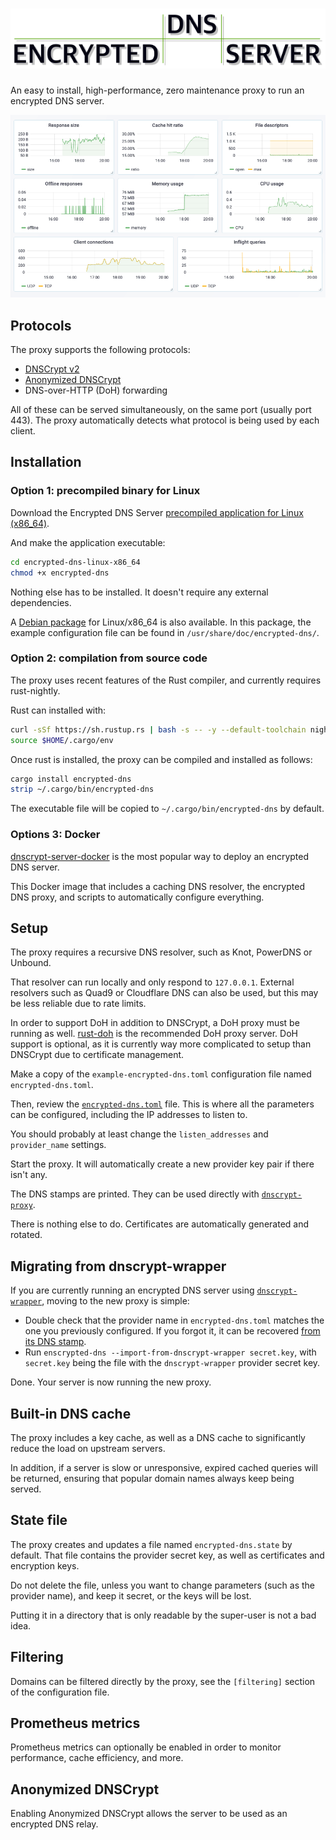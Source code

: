 # ![Encrypted DNS Server](logo.png)

An easy to install, high-performance, zero maintenance proxy to run an encrypted DNS server.

![Dashboard](dashboard.png)

## Protocols

The proxy supports the following protocols:

- [DNSCrypt v2](https://github.com/DNSCrypt/dnscrypt-protocol/blob/master/DNSCRYPT-V2-PROTOCOL.txt)
- [Anonymized DNSCrypt](https://github.com/DNSCrypt/dnscrypt-protocol/blob/master/ANONYMIZED-DNSCRYPT.txt)
- DNS-over-HTTP (DoH) forwarding

All of these can be served simultaneously, on the same port (usually port 443). The proxy automatically detects what protocol is being used by each client.

## Installation

### Option 1: precompiled binary for Linux

Download the Encrypted DNS Server
[precompiled application for Linux (x86_64)](https://github.com/jedisct1/encrypted-dns-server/suites/272969134/artifacts/148910).

And make the application executable:

```sh
cd encrypted-dns-linux-x86_64
chmod +x encrypted-dns
```

Nothing else has to be installed. It doesn't require any external dependencies.

A [Debian package](https://github.com/jedisct1/encrypted-dns-server/suites/272969134/artifacts/148911)
for Linux/x86_64 is also available.
In this package, the example configuration file can be found in `/usr/share/doc/encrypted-dns/`.

### Option 2: compilation from source code

The proxy uses recent features of the Rust compiler, and currently requires rust-nightly.

Rust can installed with:

```sh
curl -sSf https://sh.rustup.rs | bash -s -- -y --default-toolchain nightly
source $HOME/.cargo/env
```

Once rust is installed, the proxy can be compiled and installed as follows:

```sh
cargo install encrypted-dns
strip ~/.cargo/bin/encrypted-dns
```

The executable file will be copied to `~/.cargo/bin/encrypted-dns` by default.

### Options 3: Docker

[dnscrypt-server-docker](https://github.com/dnscrypt/dnscrypt-server-docker) is the most popular way to deploy an encrypted DNS server.

This Docker image that includes a caching DNS resolver, the encrypted DNS proxy, and scripts to automatically configure everything.

## Setup

The proxy requires a recursive DNS resolver, such as Knot, PowerDNS or Unbound.

That resolver can run locally and only respond to `127.0.0.1`. External resolvers such as Quad9 or Cloudflare DNS can also be used, but this may be less reliable due to rate limits.

In order to support DoH in addition to DNSCrypt, a DoH proxy must be running as well. [rust-doh](https://github.com/jedisct1/rust-doh) is the recommended DoH proxy server. DoH support is optional, as it is currently way more complicated to setup than DNSCrypt due to certificate management.

Make a copy of the `example-encrypted-dns.toml` configuration file named `encrypted-dns.toml`.

Then, review the [`encrypted-dns.toml`](https://raw.githubusercontent.com/jedisct1/encrypted-dns-server/master/example-encrypted-dns.toml) file. This is where all the parameters can be configured, including the IP addresses to listen to.

You should probably at least change the `listen_addresses` and `provider_name` settings.

Start the proxy. It will automatically create a new provider key pair if there isn't any.

The DNS stamps are printed. They can be used directly with [`dnscrypt-proxy`](https://github.com/dnscrypt/dnscrypt-proxy/).

There is nothing else to do. Certificates are automatically generated and rotated.

## Migrating from dnscrypt-wrapper

If you are currently running an encrypted DNS server using [`dnscrypt-wrapper`](https://github.com/cofyc/dnscrypt-wrapper), moving to the new proxy is simple:

- Double check that the provider name in `encrypted-dns.toml` matches the one you previously configured. If you forgot it, it can be recovered [from its DNS stamp](https://dnscrypt.info/stamps/).
- Run `enscrypted-dns --import-from-dnscrypt-wrapper secret.key`, with `secret.key` being the file with the `dnscrypt-wrapper` provider secret key.

Done. Your server is now running the new proxy.

## Built-in DNS cache

The proxy includes a key cache, as well as a DNS cache to significantly reduce the load on upstream servers.

In addition, if a server is slow or unresponsive, expired cached queries will be returned, ensuring that popular domain names always keep being served.

## State file

The proxy creates and updates a file named `encrypted-dns.state` by default. That file contains the provider secret key, as well as certificates and encryption keys.

Do not delete the file, unless you want to change parameters (such as the provider name), and keep it secret, or the keys will be lost.

Putting it in a directory that is only readable by the super-user is not a bad idea.

## Filtering

Domains can be filtered directly by the proxy, see the `[filtering]` section of the configuration file.

## Prometheus metrics

Prometheus metrics can optionally be enabled in order to monitor performance, cache efficiency, and more.

## Anonymized DNSCrypt

Enabling Anonymized DNSCrypt allows the server to be used as an encrypted DNS relay.
